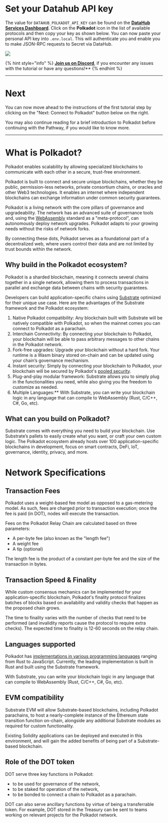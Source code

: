 # Set your Datahub API key

The value for `DATAHUB_POLKADOT_API_KEY` can be found on the [**DataHub Services Dashboard**](https://datahub.figment.io/services/secret). Click on the **Polkadot** icon in the list of available protocols and then copy your key as shown below. You can now paste your personal API key into `.env.local`. This will authenticate you and enable you to make JSON-RPC requests to Secret via DataHub.

![](../../../.gitbook/assets/pathways/polkadot/polkadot-setup.gif)

{% hint style="info" %}
[**Join us on Discord**](https://figment.io/devchat), if you encounter any issues with the tutorial or have any questions!**
{% endhint %}

---------------------------

# Next

You can now move ahead to the instructions of the first tutorial step by clicking on the "Next: Connect to Polkadot" button below on the right.

You may also continue reading for a brief introduction to Polkadot before continuing with the Pathway, if you would like to know more.

---------------------------

# What is Polkadot?

Polkadot enables scalability by allowing specialized blockchains to communicate with each other in a secure, trust-free environment.

Polkadot is built to connect and secure unique blockchains, whether they be public, permission-less networks, private consortium chains, or oracles and other Web3 technologies. It enables an internet where independent blockchains can exchange information under common security guarantees.

Polkadot is a living network with the core pillars of governance and upgradeability. The network has an advanced suite of governance tools and, using the [WebAssembly](https://webassembly.org/) standard as a "meta-protocol", can autonomously deploy network upgrades. Polkadot adapts to your growing needs without the risks of network forks.

By connecting these dots, Polkadot serves as a foundational part of a decentralized web, where users control their data and are not limited by trust bounds within the network.

## Why build in the Polkadot ecosystem?

Polkadot is a sharded blockchain, meaning it connects several chains together in a single network, allowing them to process transactions in parallel and exchange data between chains with security guarantees.

Developers can build application-specific chains using [Substrate](https://www.substrate.io/) optimized for their unique use case. Here are the advantages of the Substrate framework and the Polkadot ecosystem:

1. Native Polkadot compatibility: Any blockchain built with Substrate will be natively compatible with Polkadot, so when the mainnet comes you can connect to Polkadot as a parachain.
2. Interchain Connectivity: By connecting your blockchain to Polkadot, your blockchain will be able to pass arbitrary messages to other chains in the Polkadot network.
3. Fork-free upgrades: Upgrade your blockchain without a hard fork. Your runtime is a Wasm binary stored on-chain and can be updated using your chain’s governance mechanism.
4. Instant security: Simply by connecting your blockchain to Polkadot, your blockchain will be secured by Polkadot's [pooled security](https://medium.com/polkadot-network/how-polkadot-tackles-the-biggest-problems-facing-blockchain-innovators-1affc1309b0f).
5. Plug-and-play modular framework: Substrate allows you to simply plug in the functionalities you need, while also giving you the freedom to customize as needed.
6. Multiple Languages:** With Substrate, you can write your blockchain logic in any language that can compile to WebAssembly (Rust, C/C++, C#, Go, etc).

## What can you build on Polkadot?

Substrate comes with everything you need to build your blockchain. Use Substrate’s pallets to easily create what you want, or craft your own custom logic. The Polkadot ecosystem already hosts over 100 application-specific blockchains in development, focus on smart contracts, DeFi, IoT, governance, identity, privacy, and more.

# Network Specifications

## Transaction Fees

Polkadot uses a weight-based fee model as opposed to a gas-metering model. As such, fees are charged prior to transaction execution; once the fee is paid (in DOT), nodes will execute the transaction.

Fees on the Polkadot Relay Chain are calculated based on three parameters:

* A per-byte fee (also known as the "length fee")
* A weight fee
* A tip (optional)

The length fee is the product of a constant per-byte fee and the size of the transaction in bytes.

## Transaction Speed & Finality

While custom consensus mechanics can be implemented for your application-specific blockchain, Polkadot's finality protocol finalizes batches of blocks based on availability and validity checks that happen as the proposed chain grows.

The time to finality varies with the number of checks that need to be performed (and invalidity reports cause the protocol to require extra checks). The expected time to finality is 12-60 seconds on the relay chain.

## Languages supported

Polkadot has [implementations in various programming languages](https://wiki.polkadot.network/docs/en/learn-implementations) ranging from Rust to JavaScript. Currently, the leading implementation is built in Rust and built using the Substrate framework.

With Substrate, you can write your blockchain logic in any language that can compile to WebAssembly (Rust, C/C++, C#, Go, etc).

## EVM compatibility

Substrate EVM will allow Substrate-based blockchains, including Polkadot parachains, to host a nearly-complete instance of the Ethereum state transition function on-chain, alongside any additional Substrate modules as required for custom functionality.

Existing Solidity applications can be deployed and executed in this environment, and will gain the added benefits of being part of a Substrate-based blockchain.

## Role of the DOT token

DOT serve three key functions in Polkadot:

* to be used for governance of the network,
* to be staked for operation of the network,
* to be bonded to connect a chain to Polkadot as a parachain.

DOT can also serve ancillary functions by virtue of being a transferrable token. For example, DOT stored in the Treasury can be sent to teams working on relevant projects for the Polkadot network.

